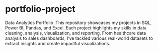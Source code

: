 # portfolio-project
Data Analytics Portfolio .This repository showcases my projects in SQL, Power BI, Pandas, and Excel. Each project highlights my skills in data cleaning, analysis, visualization, and reporting. From healthcare data analysis to sales dashboards, I’ve tackled various real-world datasets to extract insights and create impactful visualizations.
